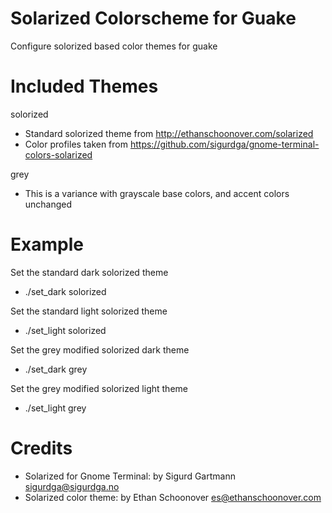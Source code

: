 Solarized Colorscheme for Guake
===============================

Configure solorized based color themes for guake

Included Themes
===============

solorized 

* Standard solorized theme from http://ethanschoonover.com/solarized
* Color profiles taken from https://github.com/sigurdga/gnome-terminal-colors-solarized

grey

* This is a variance with grayscale base colors, and accent colors unchanged

Example
=======

Set the standard dark solorized theme

* ./set_dark solorized

Set the standard light solorized theme

* ./set_light solorized

Set the grey modified solorized dark theme

* ./set_dark grey

Set the grey modified solorized light theme

* ./set_light grey

Credits
=======

* Solarized for Gnome Terminal: by Sigurd Gartmann <sigurdga@sigurdga.no>
* Solarized color theme: by Ethan Schoonover <es@ethanschoonover.com>

